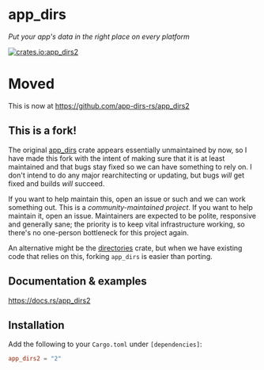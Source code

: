 # app_dirs
*Put your app's data in the right place on every platform*

[![crates.io:app_dirs2](https://img.shields.io/crates/v/app_dirs2.svg?label=crates.io%3A%20app_dirs2)](https://crates.io/crates/app_dirs2)

# Moved

This is now at <https://github.com/app-dirs-rs/app_dirs2>

## This is a fork!

The original [app_dirs](https://crates.io/crates/app_dirs) crate appears essentially unmaintained
by now, so I have made this fork with the intent of making sure that it is at least maintained
and that bugs stay fixed so we can have something to rely on.  I don't intend to do any major
rearchitecting or updating, but bugs *will* get fixed and builds *will* succeed.

If you want to help maintain this, open an issue or such and we can work something out.
This is a *community-maintained project*.  If you want to help maintain it, open an issue.
Maintainers are expected to be polite, responsive and generally sane; the priority is to
keep vital infrastructure working, so there's no one-person bottleneck for this project again.

An alternative might be the [directories](https://crates.io/crates/directories) crate,
but when we have existing code that relies on this, forking `app_dirs` is easier than porting.

## Documentation & examples
https://docs.rs/app_dirs2

## Installation
Add the following to your `Cargo.toml` under `[dependencies]`:

```toml
app_dirs2 = "2"
```
